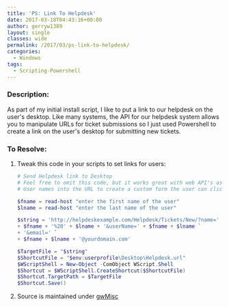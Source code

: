```yaml
---
title: 'PS: Link To Helpdesk'
date: 2017-03-18T04:43:16+00:00
author: gerryw1389
layout: single
classes: wide
permalink: /2017/03/ps-link-to-helpdesk/
categories:
  - Windows
tags:
  - Scripting-Powershell
---
```

<!--more-->

### Description:

As part of my initial install script, I like to put a link to our helpdesk on the user's desktop. Like many systems, the API for our helpdesk system allows you to manipulate URLs for ticket submissions so I just used Powershell to create a link on the user's desktop for submitting new tickets.

### To Resolve:

1. Tweak this code in your scripts to set links for users:

   ```powershell
   # Send Helpdesk link to Desktop
   # Feel free to omit this code, but it works great with web API's as you just insert
   # User names into the URL to create a custom form the user can click on to submit a ticket. YMMV.

   $fname = read-host "enter the first name of the user"
   $lname = read-host "enter the last name of the user"

   $string = 'http://helpdeskexample.com/Helpdesk/Tickets/New/?name=' `
   + $fname + '%20' + $lname + '&userName=' + $fname + $lname `
   + '&email=' `
   + $fname + $lname + '@yourdomain.com'

   $TargetFile = "$string"
   $ShortcutFile = "$env:userprofile\Desktop\Helpdesk.url"
   $WScriptShell = New-Object -ComObject WScript.Shell
   $Shortcut = $WScriptShell.CreateShortcut($ShortcutFile)
   $Shortcut.TargetPath = $TargetFile
   $Shortcut.Save()
   ```

2. Source is maintained under [gwMisc](https://github.com/gerryw1389/powershell/blob/main/gwMisc/Public/Send-LinkToHelpdesk.ps1)